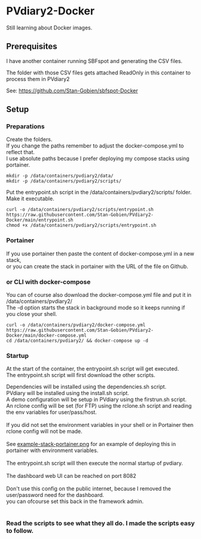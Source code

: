 # PVdiary2-Docker

Still learning about Docker images.

## Prerequisites

I have another container running SBFspot and generating the CSV files.

The folder with those CSV files gets attached ReadOnly in this container to process them in PVdiary2

See: https://github.com/Stan-Gobien/sbfspot-Docker


## Setup

### Preparations

Create the folders.<br>
If you change the paths remember to adjust the docker-compose.yml to reflect that.<br>
I use absolute paths because I prefer deploying my compose stacks using portainer.

    mkdir -p /data/containers/pvdiary2/data/
    mkdir -p /data/containers/pvdiary2/scripts/

Put the entrypoint.sh script in the /data/containers/pvdiary2/scripts/ folder. Make it executable.

    curl -o /data/containers/pvdiary2/scripts/entrypoint.sh https://raw.githubusercontent.com/Stan-Gobien/PVdiary2-Docker/main/entrypoint.sh
    chmod +x /data/containers/pvdiary2/scripts/entrypoint.sh

### Portainer

If you use portainer then paste the content of docker-compose.yml in a new stack,<br>
or you can create the stack in portainer with the URL of the file on Github.

### or CLI with docker-compose

You can of course also download the docker-compose.yml file and put it in /data/containers/pvdiary2/<br>
The -d option starts the stack in background mode so it keeps running if you close your shell.

    curl -o /data/containers/pvdiary2/docker-compose.yml https://raw.githubusercontent.com/Stan-Gobien/PVdiary2-Docker/main/docker-compose.yml
    cd /data/containers/pvdiary2/ && docker-compose up -d

### Startup

At the start of the container, the entrypoint.sh script will get executed.<br>
The entrypoint.sh script will first download the other scripts.

Dependencies will be installed using the dependencies.sh script. <br>
PVdiary will be installed using the install.sh script. <br>
A demo configuration will be setup in PVdiary using the firstrun.sh script. <br>
An rclone config will be set (for FTP) using the rclone.sh script and reading the env variables for user/pass/host. <br>
<br>
If you did not set the environment variables in your shell or in Portainer then rclone config will not be made. <br>
<br>
See [example-stack-portainer.png](https://github.com/Stan-Gobien/PVdiary2-Docker/blob/main/example-stack-portainer.png) for an example of deploying this in portainer with environment variables.<br>
<br>
The entrypoint.sh script will then execute the normal startup of pvdiary.<br>
<br>
The dashboard web UI can be reached on port 8082<br>
<br>
Don't use this config on the public internet, because I removed the user/password need for the dashboard.<br>
you can ofcourse set this back in the framework admin.<br>
<br>
### Read the scripts to see what they all do. I made the scripts easy to follow.
